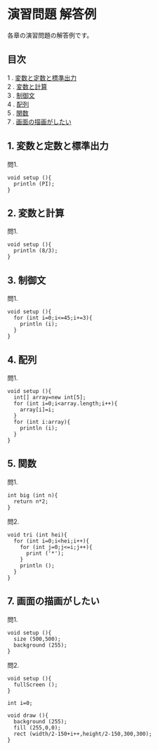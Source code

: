 # 演習問題 解答例
各章の演習問題の解答例です。

## 目次
1 . [変数と定数と標準出力](#1-変数と定数と標準出力)  
2 . [変数と計算](#2-変数と計算)  
3 . [制御文](#3-制御文)  
4 . [配列](#4-配列)  
5 . [関数](#5-関数)  
7 . [画面の描画がしたい](#7-画面の描画がしたい)

## 1. 変数と定数と標準出力
問1.
```
void setup (){
  println (PI);
}
```

## 2. 変数と計算
問1.
```
void setup (){
  println (8/3);
}
```

## 3. 制御文
問1.
```
void setup (){
  for (int i=0;i<=45;i+=3){
    println (i);
  }
}
```

## 4. 配列
問1.
```
void setup (){
  int[] array=new int[5];
  for (int i=0;i<array.length;i++){
    array[i]=i;
  }
  for (int i:array){
    println (i);
  }
}
```

## 5. 関数
問1.
```
int big (int n){
  return n*2;
}
```

問2.
```
void tri (int hei){
  for (int i=0;i<hei;i++){
    for (int j=0;j<=i;j++){
      print ('*');
    }
    println ();
  }
}
```

## 7. 画面の描画がしたい
問1.
```
void setup (){
  size (500,500);
  background (255);
}
```
問2.
```
void setup (){
  fullScreen ();
}

int i=0;

void draw (){
  background (255);
  fill (255,0,0);
  rect (width/2-150+i++,height/2-150,300,300);
}
```